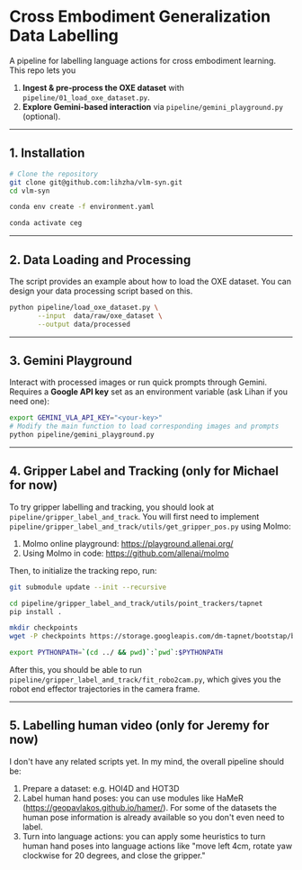 # Cross Embodiment Generalization Data Labelling

A pipeline for labelling language actions for cross embodiment learning. This repo lets you

1. **Ingest & pre‑process the OXE dataset** with `pipeline/01_load_oxe_dataset.py`.
2. **Explore Gemini‑based interaction** via `pipeline/gemini_playground.py` (optional).

---

## 1. Installation

```bash
# Clone the repository
git clone git@github.com:lihzha/vlm-syn.git
cd vlm‑syn

conda env create -f environment.yaml

conda activate ceg
```

---

## 2. Data Loading and Processing

The script provides an example about how to load the OXE dataset. You can design your data processing script based on this.

```bash
python pipeline/load_oxe_dataset.py \
       --input  data/raw/oxe_dataset \
       --output data/processed
```

---

## 3. Gemini Playground

Interact with processed images or run quick prompts through Gemini.
Requires a **Google API key** set as an environment variable (ask Lihan if you need one):

```bash
export GEMINI_VLA_API_KEY="<your‑key>"
# Modify the main function to load corresponding images and prompts
python pipeline/gemini_playground.py
```

---

## 4. Gripper Label and Tracking (only for Michael for now)

To try gripper labelling and tracking, you should look at `pipeline/gripper_label_and_track`. You will first need to implement `pipeline/gripper_label_and_track/utils/get_gripper_pos.py` using Molmo:
1. Molmo online playground: https://playground.allenai.org/
2. Using Molmo in code: https://github.com/allenai/molmo

Then, to initialize the tracking repo, run:
```bash
git submodule update --init --recursive

cd pipeline/gripper_label_and_track/utils/point_trackers/tapnet
pip install .

mkdir checkpoints
wget -P checkpoints https://storage.googleapis.com/dm-tapnet/bootstap/bootstapir_checkpoint_v2.npy

export PYTHONPATH=`(cd ../ && pwd)`:`pwd`:$PYTHONPATH
```

After this, you should be able to run `pipeline/gripper_label_and_track/fit_robo2cam.py`, which gives you the robot end effector trajectories in the camera frame.

---

## 5. Labelling human video (only for Jeremy for now)

I don't have any related scripts yet. In my mind, the overall pipeline should be:
1. Prepare a dataset: e.g. HOI4D and HOT3D
2. Label human hand poses: you can use modules like HaMeR (https://geopavlakos.github.io/hamer/). For some of the datasets the human pose information is already available so you don't even need to label.
3. Turn into language actions: you can apply some heuristics to turn human hand poses into language actions like "move left 4cm, rotate yaw clockwise for 20 degrees, and close the gripper."